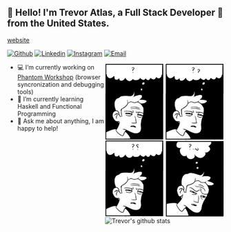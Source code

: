 <!--
<p align="center">
  <a href="https://trevoratlas.com">
<h1>Trevor Atlas</h1>
</p>
<p align="center">
  Blog and portfolio
</p>
-->
<p align="center">
<h2>👋 Hello! I'm Trevor Atlas, a Full Stack Developer 🚀 from the United States.</h2>
</p>

[website](https://trevoratlas.com)

<!-- Your badges
You can use the website to generate badges: https://shields.io/
-->

[![Github](https://img.shields.io/badge/-Github-000?style=flat-square&logo=Github&logoColor=white)](https://github.com/trevor-atlas)
[![Linkedin](https://img.shields.io/badge/-LinkedIn-blue?style=flat-square&logo=Linkedin&logoColor=white)](https://www.linkedin.com/in/trevoratlas/)
[![Instagram](https://img.shields.io/badge/-Instagram-c13584?style=flat-square&labelColor=c13584&logo=instagram&logoColor=white)](https://www.instagram.com/trevor.atlas/)
[![Email](https://img.shields.io/badge/Email--168DE2?style=flat-square&logo=mail.ru&logoColor=168DE2)](mailto:me@trevoratlas.com)
&nbsp;

<!-- Any image aligned to the right. Beware the width -->
<img width="55%" align="right" alt="Github" src="https://raw.githubusercontent.com/trevor-atlas/trevor-atlas/master/public/images/1533406601529.jpg" />

- 💻 I’m currently working on [Phantom Workshop](https://github.com/trevor-atlas/phantom-workshop) (browser syncronization and debugging tools)
- 🌱 I’m currently learning Haskell and Functional Programming
- 💬 Ask me about anything, I am happy to help!

<!-- Your github readme stats
You can use this api: https://github.com/anuraghazra/github-readme-stats
-->

<img width="55%" align="right" alt="Trevor's github stats" src="https://github-readme-stats.vercel.app/api?username=trevor-atlas&show_icons=true&hide_border=true?count_private=true" />

